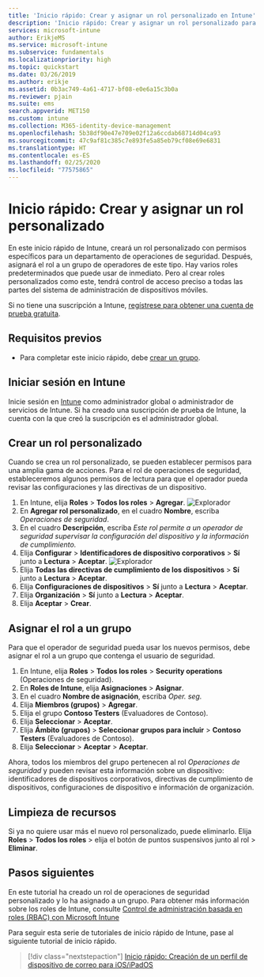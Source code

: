 ```yaml
---
title: 'Inicio rápido: Crear y asignar un rol personalizado en Intune'
description: 'Inicio rápido: Crear y asignar un rol personalizado para un administrador de dispositivos remoto.'
services: microsoft-intune
author: ErikjeMS
ms.service: microsoft-intune
ms.subservice: fundamentals
ms.localizationpriority: high
ms.topic: quickstart
ms.date: 03/26/2019
ms.author: erikje
ms.assetid: 0b3ac749-4a61-4717-bf08-e0e6a15c3b0a
ms.reviewer: pjain
ms.suite: ems
search.appverid: MET150
ms.custom: intune
ms.collection: M365-identity-device-management
ms.openlocfilehash: 5b38df90e47e709e02f12a6ccdab68714d04ca93
ms.sourcegitcommit: 47c9af81c385c7e893fe5a85eb79cf08e69e6831
ms.translationtype: HT
ms.contentlocale: es-ES
ms.lasthandoff: 02/25/2020
ms.locfileid: "77575865"
---
```

# <a name="quickstart-create-and-assign-a-custom-role"></a>Inicio rápido: Crear y asignar un rol personalizado

En este inicio rápido de Intune, creará un rol personalizado con permisos específicos para un departamento de operaciones de seguridad. Después, asignará el rol a un grupo de operadores de este tipo. Hay varios roles predeterminados que puede usar de inmediato. Pero al crear roles personalizados como este, tendrá control de acceso preciso a todas las partes del sistema de administración de dispositivos móviles.

Si no tiene una suscripción a Intune, [regístrese para obtener una cuenta de prueba gratuita](free-trial-sign-up.md).

## <a name="prerequisites"></a>Requisitos previos

- Para completar este inicio rápido, debe [crear un grupo](quickstart-create-group.md).

## <a name="sign-in-to-intune"></a>Iniciar sesión en Intune

Inicie sesión en [Intune](https://aka.ms/intuneportal) como administrador global o administrador de servicios de Intune. Si ha creado una suscripción de prueba de Intune, la cuenta con la que creó la suscripción es el administrador global.

## <a name="create-a-custom-role"></a>Crear un rol personalizado

Cuando se crea un rol personalizado, se pueden establecer permisos para una amplia gama de acciones. Para el rol de operaciones de seguridad, estableceremos algunos permisos de lectura para que el operador pueda revisar las configuraciones y las directivas de un dispositivo.

1. En Intune, elija **Roles** > **Todos los roles** > **Agregar**.
![Explorador](./media/quickstart-create-custom-role/add-custom-role.png)
2. En **Agregar rol personalizado**, en el cuadro **Nombre**, escriba *Operaciones de seguridad*.
3. En el cuadro **Descripción**, escriba *Este rol permite a un operador de seguridad supervisar la configuración del dispositivo y la información de cumplimiento.*
4. Elija **Configurar** > **Identificadores de dispositivo corporativos** > **Sí** junto a **Lectura** > **Aceptar**.
![Explorador](./media/quickstart-create-custom-role/corp-device-id-read.png)
5. Elija **Todas las directivas de cumplimiento de los dispositivos** > **Sí** junto a **Lectura** > **Aceptar**.
6. Elija **Configuraciones de dispositivos** > **Sí** junto a **Lectura** > **Aceptar**.
7. Elija **Organización** > **Sí** junto a **Lectura** > **Aceptar**.
8. Elija **Aceptar** > **Crear**.

## <a name="assign-the-role-to-a-group"></a>Asignar el rol a un grupo

Para que el operador de seguridad pueda usar los nuevos permisos, debe asignar el rol a un grupo que contenga el usuario de seguridad.

1. En Intune, elija **Roles** > **Todos los roles** > **Security operations** (Operaciones de seguridad).
2. En **Roles de Intune**, elija **Asignaciones** > **Asignar**.
3. En el cuadro **Nombre de asignación**, escriba *Oper. seg.*
4. Elija **Miembros (grupos)** > **Agregar**.
5. Elija el grupo **Contoso Testers** (Evaluadores de Contoso).
6. Elija **Seleccionar** > **Aceptar**.
7. Elija **Ámbito (grupos)** > **Seleccionar grupos para incluir** > **Contoso Testers** (Evaluadores de Contoso).
8. Elija **Seleccionar** > **Aceptar** > **Aceptar**.

Ahora, todos los miembros del grupo pertenecen al rol *Operaciones de seguridad* y pueden revisar esta información sobre un dispositivo: identificadores de dispositivos corporativos, directivas de cumplimiento de dispositivos, configuraciones de dispositivo e información de organización.

## <a name="clean-up-resources"></a>Limpieza de recursos

Si ya no quiere usar más el nuevo rol personalizado, puede eliminarlo. Elija **Roles** > **Todos los roles** > elija el botón de puntos suspensivos junto al rol > **Eliminar**.

## <a name="next-steps"></a>Pasos siguientes

En este tutorial ha creado un rol de operaciones de seguridad personalizado y lo ha asignado a un grupo. Para obtener más información sobre los roles de Intune, consulte [Control de administración basada en roles (RBAC) con Microsoft Intune](role-based-access-control.md)

Para seguir esta serie de tutoriales de inicio rápido de Intune, pase al siguiente tutorial de inicio rápido.

> [!div class="nextstepaction"]
> [Inicio rápido: Creación de un perfil de dispositivo de correo para iOS/iPadOS](../configuration/quickstart-email-profile.md)
